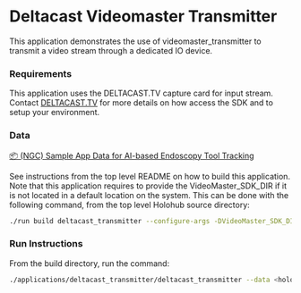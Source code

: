 # Deltacast Videomaster Transmitter

This application demonstrates the use of videomaster_transmitter to transmit a video stream through a dedicated IO device.

### Requirements

This application uses the DELTACAST.TV capture card for input stream. Contact [DELTACAST.TV](https://www.deltacast.tv/) for more details on how access the SDK and to setup your environment.

### Data

[📦️ (NGC) Sample App Data for AI-based Endoscopy Tool Tracking](https://catalog.ngc.nvidia.com/orgs/nvidia/teams/clara-holoscan/resources/holoscan_endoscopy_sample_data)

See instructions from the top level README on how to build this application.
Note that this application requires to provide the VideoMaster_SDK_DIR if it is not located in a default location on the system.
This can be done with the following command, from the top level Holohub source directory:

```bash
./run build deltacast_transmitter --configure-args -DVideoMaster_SDK_DIR=<Path to VideoMasterSDK>
```

### Run Instructions

From the build directory, run the command:

```bash
./applications/deltacast_transmitter/deltacast_transmitter --data <holohub_data_dir>/endoscopy
```
